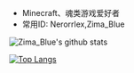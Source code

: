 - Minecraft、魂类游戏爱好者
- 常用ID: Nerorrlex,Zima_Blue

![Zima_Blue's github stats](https://github-readme-stats.vercel.app/api?username=Nerorrlex911&show_icons=true)

[![Top Langs](https://github-readme-stats.vercel.app/api/top-langs/?username=Nerorrlex911&layout=compact)](https://github.com/Nerorrlex911)

<!---
Nerorrlex911/Nerorrlex911 is a ✨ special ✨ repository because its `README.md` (this file) appears on your GitHub profile.
You can click the Preview link to take a look at your changes.
--->
